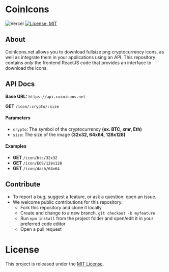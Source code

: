 # CoinIcons
![Vercel](https://vercelbadge.vercel.app/api/kaanay03/coinicons)
[![License: MIT](https://img.shields.io/badge/License-MIT-yellow.svg)](https://opensource.org/licenses/MIT)

## About
CoinIcons.net allows you to download fullsize png cryptocurrency icons, as well as integrate them in your applications using an API. This repository contains *only* the frontend ReactJS code that provides an interface to download the icons.
 
## API Docs
**Base URL:** `https://api.coinicons.net` 

**GET** `/icon/:crypto/:size`

#### Parameters
- `crypto`: The symbol of the cryptocurrency **(ex. BTC, xmr, Eth)**
- `size`: The size of the image **(32x32, 64x64, 128x128)**

#### Examples
- **GET** `/icon/btc/32x32`
- **GET** `/icon/EOS/128x128`
- **GET** `/icon/dash/64x64`

## Contribute
- To report a bug, suggest a feature, or ask a question: open an issue.
- We welcome public contributions for this repository:
  - Fork this repository and clone it locally
  - Create and change to a new branch. `git checkout -b myfeature`
  - Run `npm install` from the project folder and open/edit it in your preferred code editor
  - Open a pull request

# License
This project is released under the [MIT License](https://opensource.org/licenses/MIT).